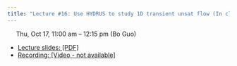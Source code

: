 ```yaml
---
title: "Lecture #16: Use HYDRUS to study 1D transient unsat flow (In class)"
---
```


&nbsp;&nbsp;&nbsp;&nbsp;&nbsp;Thu, Oct 17, 11:00 am – 12:15 pm (Bo Guo)

- [Lecture slides: [PDF]](../assets/lecture_slides/Lecture_16_(10-17-2024).pdf) 
- [Recording: [Video - not available]]()
